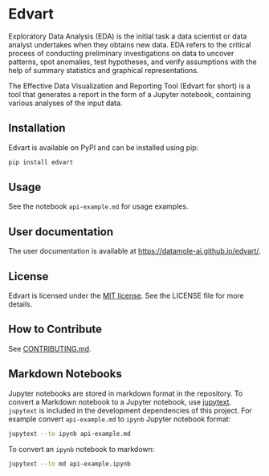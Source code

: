 # Edvart

Exploratory Data Analysis (EDA) is the initial task a data scientist or data
analyst undertakes when they obtains new data. EDA refers to the critical
process of conducting preliminary investigations on data to uncover patterns,
spot anomalies, test hypotheses, and verify assumptions with the help of
summary statistics and graphical representations.

The Effective Data Visualization and Reporting Tool (Edvart for short) is a
tool that generates a report in the form of a Jupyter notebook, containing
various analyses of the input data.

## Installation

Edvart is available on PyPI and can be installed using pip:

```bash
pip install edvart
```

## Usage

See the notebook `api-example.md` for usage examples.

## User documentation

The user documentation is available at https://datamole-ai.github.io/edvart/.

## License

Edvart is licensed under the [MIT
license](https://opensource.org/license/mit/). See the LICENSE file for more
details.

## How to Contribute

See [CONTRIBUTING.md](CONTRIBUTING.md).

## Markdown Notebooks

Jupyter notebooks are stored in markdown format in the repository. To convert a
Markdown notebook to a Jupyter notebook, use
[jupytext](https://github.com/mwouts/jupytext). `jupytext` is included in the
development dependencies of this project. For example convert `api-example.md`
to `ipynb` Jupyter notebook format:

```bash
jupytext --to ipynb api-example.md
```

To convert an `ipynb` notebook to markdown:

```bash
jupytext --to md api-example.ipynb
```
